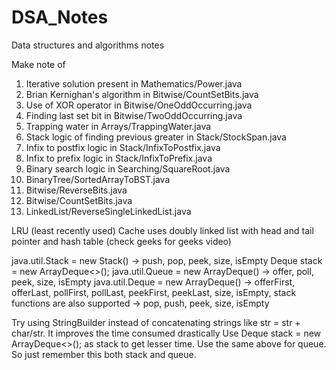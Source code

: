 # DSA_Notes

Data structures and algorithms notes

Make note of

1. Iterative solution present in Mathematics/Power.java
2. Brian Kernighan's algorithm in Bitwise/CountSetBits.java
3. Use of XOR operator in Bitwise/OneOddOccurring.java
4. Finding last set bit in Bitwise/TwoOddOccurring.java
5. Trapping water in Arrays/TrappingWater.java
6. Stack logic of finding previous greater in Stack/StockSpan.java
7. Infix to postfix logic in Stack/InfixToPostfix.java
8. Infix to prefix logic in Stack/InfixToPrefix.java
9. Binary search logic in Searching/SquareRoot.java
10. BinaryTree/SortedArrayToBST.java
11. Bitwise/ReverseBits.java
12. Bitwise/CountSetBits.java
13. LinkedList/ReverseSingleLinkedList.java

LRU (least recently used) Cache uses doubly linked list with head and tail pointer and hash table
(check geeks for geeks video)

java.util.Stack = new Stack() -> push, pop, peek, size, isEmpty
Deque<Integer> stack = new ArrayDeque<>();
java.util.Queue = new ArrayDeque() -> offer, poll, peek, size, isEmpty
java.util.Deque = new ArrayDeque() -> offerFirst, offerLast, pollFirst, pollLast, peekFirst, peekLast, size, isEmpty,
stack functions are also supported -> pop, push, peek, size, isEmpty

Try using StringBuilder instead of concatenating strings like str = str + char/str. It improves the time consumed
drastically
Use Deque<Integer> stack = new ArrayDeque<>(); as stack to get lesser time.
Use the same above for queue. So just remember this both stack and queue.